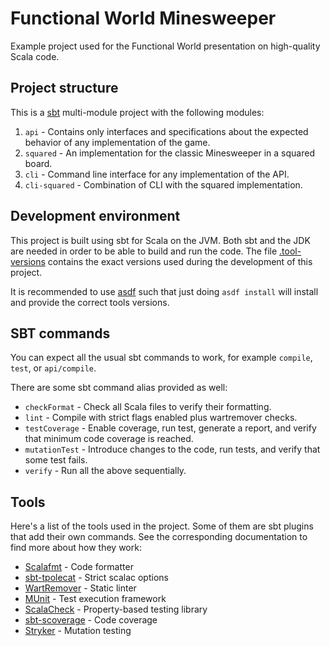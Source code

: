 # Functional World Minesweeper

Example project used for the Functional World presentation on high-quality Scala code.

## Project structure

This is a [sbt](https://www.scala-sbt.org/) multi-module project with the following modules:

1. `api` - Contains only interfaces and specifications about the expected behavior of any
   implementation of the game.
2. `squared` - An implementation for the classic Minesweeper in a squared board.
3. `cli` - Command line interface for any implementation of the API.
4. `cli-squared` - Combination of CLI with the squared implementation.

## Development environment

This project is built using sbt for Scala on the JVM. Both sbt and the JDK are needed in order to be
able to build and run the code.
The file [.tool-versions](.tool-versions) contains the exact versions used during the development of
this project.

It is recommended to use [asdf](https://asdf-vm.com) such that just doing `asdf install` will
install and provide the correct tools versions.

## SBT commands

You can expect all the usual sbt commands to work, for example `compile`, `test`, or `api/compile`.

There are some sbt command alias provided as well:

- `checkFormat` - Check all Scala files to verify their formatting.
- `lint` - Compile with strict flags enabled plus wartremover checks.
- `testCoverage` - Enable coverage, run test, generate a report, and verify that minimum code
  coverage is reached.
- `mutationTest` - Introduce changes to the code, run tests, and verify that some test fails.
- `verify` - Run all the above sequentially.

## Tools

Here's a list of the tools used in the project. Some of them are sbt plugins that add their own
commands. See the corresponding documentation to find more about how they work:

- [Scalafmt](https://scalameta.org/scalafmt) - Code formatter
- [sbt-tpolecat](https://github.com/typelevel/sbt-tpolecat) - Strict scalac options
- [WartRemover](https://www.wartremover.org) - Static linter
- [MUnit](https://scalameta.org/munit/) - Test execution framework
- [ScalaCheck](https://scalacheck.org) - Property-based testing library
- [sbt-scoverage](https://github.com/scoverage/sbt-scoverage) - Code coverage
- [Stryker](https://stryker-mutator.io/docs/stryker4s/getting-started/) - Mutation testing
